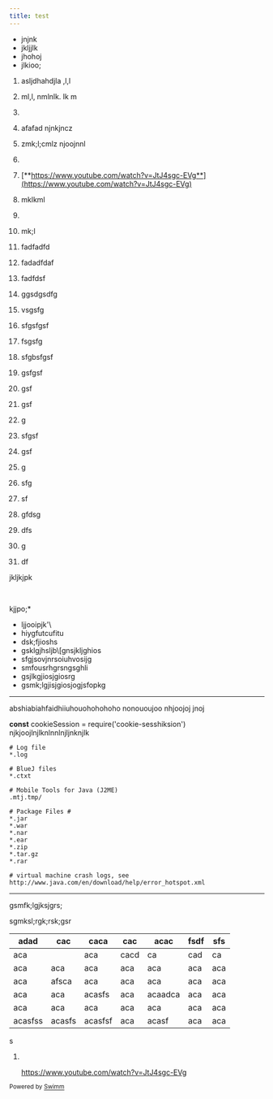 ```yaml
---
title: test
---
```

- jnjnk
- jkljjlk
- jhohoj
- jlkioo;

 1. asljdhahdjla ,l,l

 2. ml,l,   nmlnlk. lk m

 3. &nbsp;

 4. afafad njnkjncz

 5. zmk;l;cmlz njoojnnl

 6. <ReactPlayer url="<https://www.youtube.com/watch?v=JtJ4sgc-EVg>" />

 7. [**https://www.youtube.com/watch?v=JtJ4sgc-EVg**](https://www.youtube.com/watch?v=JtJ4sgc-EVg)

 8. mklkml

 9. &nbsp;

10. mk;l

11. fadfadfd

12. fadadfdaf

13. fadfdsf

14. ggsdgsdfg

15. vsgsfg

16. sfgsfgsf

17. fsgsfg

18. sfgbsfgsf

19. gsfgsf

20. gsf

21. gsf

22. g

23. sfgsf

24. gsf

25. g

26. sfg

27. sf

28. gfdsg

29. dfs

30. g

31. df

jkljkjpk

&nbsp;

kjjpo;\*

- ljjooipjk'\\
- hiygfutcufitu
- dsk;fjioshs
- gsklgjhsljb\\\[gnsjkljghios
- sfgjsovjnrsoiuhvosijg
- smfousrhgrsngsghli
- gsjlkgjiosjgiosrg
- gsmk;lgjisjgiosjogjsfopkg

<SwmSnippet path="/.gitignore" line="4">

---

abshiabiahfaidhiiuhouohohohoho nonououjoo nhjoojoj jnoj

**const** cookieSession = require('cookie-sesshiksion') njkjoojlnjlknlnnlnjljnknjlk

```
# Log file
*.log

# BlueJ files
*.ctxt

# Mobile Tools for Java (J2ME)
.mtj.tmp/

# Package Files #
*.jar
*.war
*.nar
*.ear
*.zip
*.tar.gz
*.rar

# virtual machine crash logs, see http://www.java.com/en/download/help/error_hotspot.xml
```

---

</SwmSnippet>

gsmfk;lgjksjgrs;

sgmksl;rgk;rsk;gsr

| adad    | cac    | caca    | cac  | acac    | fsdf | sfs |
| ------- | ------ | ------- | ---- | ------- | ---- | --- |
| aca     |        | aca     | cacd | ca      | cad  | ca  |
| aca     | aca    | aca     | aca  | aca     | aca  | aca |
| aca     | afsca  | aca     | aca  | aca     | aca  | aca |
| aca     | aca    | acasfs  | aca  | acaadca | aca  | aca |
| aca     | aca    | aca     | aca  | aca     | aca  | aca |
| acasfss | acasfs | acasfsf | aca  | acasf   | aca  | aca |

s

1. &nbsp;

   <https://www.youtube.com/watch?v=JtJ4sgc-EVg>

<SwmMeta version="3.0.0" repo-id="Z2l0aHViJTNBJTNBTXlTZWNSZXBvJTNBJTNBbW9zaGlrc3dpbW0=" repo-name="MySecRepo"><sup>Powered by [Swimm](https://swimm-web-app.web.app/)</sup></SwmMeta>
